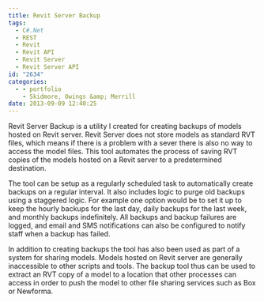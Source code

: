 ```yaml
---
title: Revit Server Backup
tags:
  - C#.Net
  - REST
  - Revit
  - Revit API
  - Revit Server
  - Revit Server API
id: "2634"
categories:
  - - portfolio
    - Skidmore, Owings &amp; Merrill
date: 2013-09-09 12:40:25
---
```


Revit Server Backup is a utility I created for creating backups of models hosted on Revit server. Revit Server does not store models as standard RVT files, which means if there is a problem with a sever there is also no way to access the model files. This tool automates the process of saving RVT copies of the models hosted on a Revit server to a predetermined destination.

The tool can be setup as a regularly scheduled task to automatically create backups on a regular interval. It also includes logic to purge old backups using a staggered logic. For example one option would be to set it up to keep the hourly backups for the last day, daily backups for the last week, and monthly backups indefinitely. All backups and backup failures are logged, and email and SMS notifications can also be configured to notify staff when a backup has failed.

In addition to creating backups the tool has also been used as part of a system for sharing models. Models hosted on Revit server are generally inaccessible to other scripts and tools. The backup tool thus can be used to extract an RVT copy of a model to a location that other processes can access in order to push the model to other file sharing services such as Box or Newforma.
